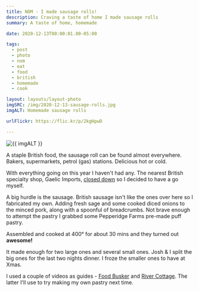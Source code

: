 ```yaml
---
title: NOM - I made sausage rolls!
description: Craving a taste of home I made sausage rolls
summary: A taste of home, homemade

date: 2020-12-13T00:00:01.00-05:00

tags:
  - post
  - photo
  - nom
  - eat
  - food
  - british
  - homemade
  - cook

layout: layouts/layout-photo
imgSRC: /img/2020-12-13-sausage-rolls.jpg
imgALT: Homemade sausage rolls

urlFlickr: https://flic.kr/p/2kgHpwD

---
```

<p><img class="u-photo img-polaroid" src="{{ imgSRC }}" alt="{{ imgALT }}"></p>

A staple British food, the sausage roll can be found almost everywhere. Bakers, supermarkets, petrol (gas) stations. Delicious hot or cold.

With everything going on this year I haven't had any. The nearest British specialty shop, Gaelic Imports, [closed down](https://davidjohnmead.com/posts/2020-05-25-gaelic-imports-closes/ "my post about it") so I decided to have a go myself.

A big hurdle is the sausage. British sausage isn't like the ones over here so I fabricated my own. Adding fresh sage and some cooked diced onions to the minced pork, along with a spoonful of breadcrumbs. Not brave enough to attempt the pastry I grabbed some Pepperidge Farms pre-made puff pastry.

Assembled and cooked at 400&deg; for about 30 mins and they turned out <strong>awesome!</strong>

It made enough for two large ones and several small ones.  Josh &amp; I split the big ones for the last two nights dinner. I froze the smaller ones to have at Xmas.

I used a couple of videos as guides - [Food Busker](https://youtu.be/rXIrnyitnqM) and [River Cottage](https://youtu.be/oKWNqzG0kko). The latter I'll use to try making my own pastry next time.

